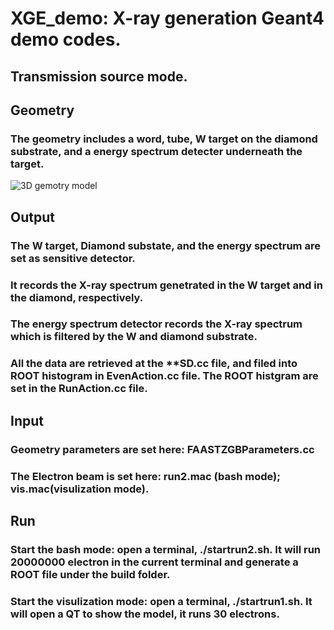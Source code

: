 # XGE_demo: X-ray generation Geant4 demo codes.
## Transmission source mode.
## Geometry
### The geometry includes a word, tube, W target on the diamond substrate, and a energy spectrum detecter underneath the target.
![3D gemotry model](https://user-images.githubusercontent.com/32512895/190873983-db63d48c-65ae-40c2-9778-04a7eac2a030.png)
## Output
### The W target, Diamond substate, and the energy spectrum are set as sensitive detector.
### It records the X-ray spectrum genetrated in the W target and in the diamond, respectively. 
### The energy spectrum detector records the X-ray spectrum which is filtered by the W and diamond substrate.
### All the data are retrieved at the **SD.cc file, and filed into ROOT histogram in EvenAction.cc file. The ROOT histgram are set in the RunAction.cc file.
## Input
### Geometry parameters are set here: FAASTZGBParameters.cc
### The Electron beam is set here: run2.mac (bash mode); vis.mac(visulization mode).
## Run
### Start the bash mode: open a terminal, ./startrun2.sh. It will run 20000000 electron in the current terminal and generate a ROOT file under the build folder.
### Start the visulization mode: open a terminal, ./startrun1.sh. It will open a QT to show the model, it runs 30 electrons.
